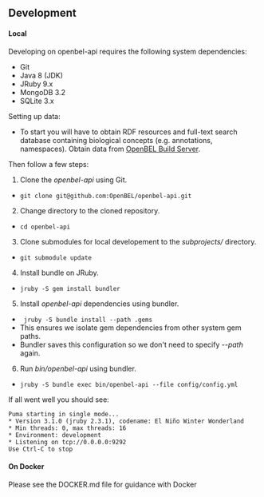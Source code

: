 ## Development

#### Local

Developing on openbel-api requires the following system dependencies:

- Git
- Java 8 (JDK)
- JRuby 9.x
- MongoDB 3.2
- SQLite 3.x

Setting up data:

- To start you will have to obtain RDF resources and full-text search
  database containing biological concepts (e.g. annotations, namespaces).
  Obtain data from [OpenBEL Build Server](https://build.openbel.org/browse/OR).

Then follow a few steps:

1. Clone the *openbel-api* using Git.
  - `git clone git@github.com:OpenBEL/openbel-api.git`
2. Change directory to the cloned repository.
  - `cd openbel-api`
3. Clone submodules for local developement to the *subprojects/* directory.
  - `git submodule update`
4. Install bundle on JRuby.
  - `jruby -S gem install bundler`
5. Install *openbel-api* dependencies using bundler.
  - ` jruby -S bundle install --path .gems`
  - This ensures we isolate gem dependencies from other system gem paths.
  - Bundler saves this configuration so we don't need to specify *--path*
    again.
6. Run *bin/openbel-api* using bundler.
  - `jruby -S bundle exec bin/openbel-api --file config/config.yml`

If all went well you should see:

```
Puma starting in single mode...
* Version 3.1.0 (jruby 2.3.1), codename: El Niño Winter Wonderland
* Min threads: 0, max threads: 16
* Environment: development
* Listening on tcp://0.0.0.0:9292
Use Ctrl-C to stop
```

#### On Docker

Please see the DOCKER.md file for guidance with Docker